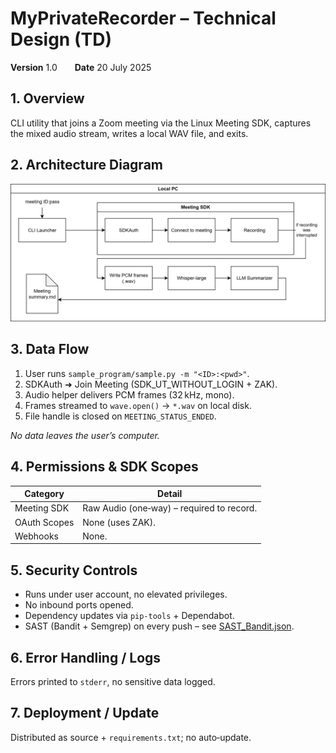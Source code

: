 # MyPrivateRecorder – Technical Design (TD)

**Version** 1.0  **Date** 20 July 2025

## 1. Overview
CLI utility that joins a Zoom meeting via the Linux Meeting SDK,
captures the mixed audio stream, writes a local WAV file, and exits.

## 2. Architecture Diagram
![Architecture](zoom.drawio.png)

## 3. Data Flow
1. User runs `sample_program/sample.py -m "<ID>:<pwd>"`.
2. SDKAuth ➜ Join Meeting (SDK_UT_WITHOUT_LOGIN + ZAK).
3. Audio helper delivers PCM frames (32 kHz, mono).
4. Frames streamed to `wave.open()` → `*.wav` on local disk.
5. File handle is closed on `MEETING_STATUS_ENDED`.

_No data leaves the user’s computer._

## 4. Permissions & SDK Scopes
| Category | Detail |
|----------|--------|
| Meeting SDK | Raw Audio (one‑way) – required to record. |
| OAuth Scopes | None (uses ZAK). |
| Webhooks | None. |

## 5. Security Controls
* Runs under user account, no elevated privileges.  
* No inbound ports opened.  
* Dependency updates via `pip‑tools` + Dependabot.  
* SAST (Bandit + Semgrep) on every push – see [SAST_Bandit.json](./SAST_Bandit.json).  

## 6. Error Handling / Logs
Errors printed to `stderr`, no sensitive data logged.

## 7. Deployment / Update
Distributed as source + `requirements.txt`; no auto‑update.
